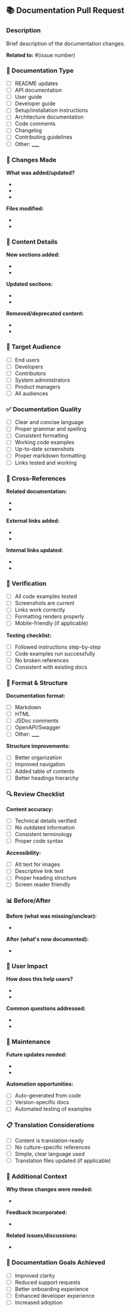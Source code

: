 ## 📚 Documentation Pull Request

### Description

Brief description of the documentation changes.

**Related to:** #(issue number)

### 📝 Documentation Type

- [ ] README updates
- [ ] API documentation
- [ ] User guide
- [ ] Developer guide
- [ ] Setup/installation instructions
- [ ] Architecture documentation
- [ ] Code comments
- [ ] Changelog
- [ ] Contributing guidelines
- [ ] Other: ****\_\_\_****

### 🎯 Changes Made

**What was added/updated?**

-
-
-

**Files modified:**

-
-

### 📖 Content Details

**New sections added:**

-
-

**Updated sections:**

-
-

**Removed/deprecated content:**

-
-

### 👥 Target Audience

- [ ] End users
- [ ] Developers
- [ ] Contributors
- [ ] System administrators
- [ ] Product managers
- [ ] All audiences

### ✅ Documentation Quality

- [ ] Clear and concise language
- [ ] Proper grammar and spelling
- [ ] Consistent formatting
- [ ] Working code examples
- [ ] Up-to-date screenshots
- [ ] Proper markdown formatting
- [ ] Links tested and working

### 🔗 Cross-References

**Related documentation:**

-
-

**External links added:**

-
-

**Internal links updated:**

-
-

### 🧪 Verification

- [ ] All code examples tested
- [ ] Screenshots are current
- [ ] Links work correctly
- [ ] Formatting renders properly
- [ ] Mobile-friendly (if applicable)

**Testing checklist:**

- [ ] Followed instructions step-by-step
- [ ] Code examples run successfully
- [ ] No broken references
- [ ] Consistent with existing docs

### 📱 Format & Structure

**Documentation format:**

- [ ] Markdown
- [ ] HTML
- [ ] JSDoc comments
- [ ] OpenAPI/Swagger
- [ ] Other: ****\_\_\_****

**Structure improvements:**

- [ ] Better organization
- [ ] Improved navigation
- [ ] Added table of contents
- [ ] Better headings hierarchy

### 🔍 Review Checklist

**Content accuracy:**

- [ ] Technical details verified
- [ ] No outdated information
- [ ] Consistent terminology
- [ ] Proper code syntax

**Accessibility:**

- [ ] Alt text for images
- [ ] Descriptive link text
- [ ] Proper heading structure
- [ ] Screen reader friendly

### 📊 Before/After

**Before (what was missing/unclear):**

-

**After (what's now documented):**

-

### 🎯 User Impact

**How does this help users?**

-
-

**Common questions addressed:**

-
-

### 🔄 Maintenance

**Future updates needed:**

-
-

**Automation opportunities:**

- [ ] Auto-generated from code
- [ ] Version-specific docs
- [ ] Automated testing of examples

### 📋 Translation Considerations

- [ ] Content is translation-ready
- [ ] No culture-specific references
- [ ] Simple, clear language used
- [ ] Translation files updated (if applicable)

### 📝 Additional Context

**Why these changes were needed:**

-

**Feedback incorporated:**

-

**Related issues/discussions:**

-

### 🎉 Documentation Goals Achieved

- [ ] Improved clarity
- [ ] Reduced support requests
- [ ] Better onboarding experience
- [ ] Enhanced developer experience
- [ ] Increased adoption
